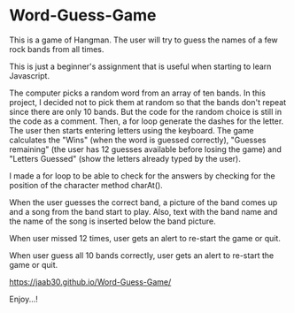# Word-Guess-Game


This is a game of Hangman. The user will try to guess the names of a few rock bands from all times.

This is just a beginner's assignment that is useful when starting to learn Javascript.

The computer picks a random word from an array of ten bands. In this project, I decided not to pick them at random so that the bands don't repeat since there are only 10 bands. But the code for the random choice is still in the code as a comment. Then, a for loop generate the dashes for the letter. The user then starts entering letters using the keyboard.
The game calculates the "Wins" (when the word is guessed correctly), "Guesses remaining" (the user has 12 guesses available before losing the game) and "Letters Guessed" (show the letters already typed by the user).

I made a for loop to be able to check for the answers by checking for the position of the character method charAt().

When the user guesses the correct band, a picture of the band comes up and a song from the band start to play. Also, text with the band name and the name of the song is inserted below the band picture.

When user missed 12 times, user gets an alert to re-start the game or quit.

When user guess all 10 bands correctly, user gets an alert to re-start the game or quit.

https://jaab30.github.io/Word-Guess-Game/

Enjoy...!


